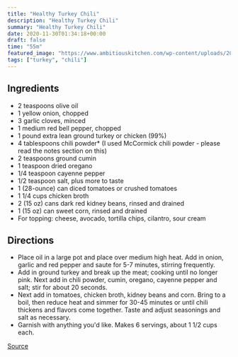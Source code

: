 ```yaml
---
title: "Healthy Turkey Chili"
description: "Healthy Turkey Chili"
summary: "Healthy Turkey Chili"
date: 2020-11-30T01:34:18+00:00
draft: false
time: "55m"
featured_image: "https://www.ambitiouskitchen.com/wp-content/uploads/2015/10/IMG_6075-Edit-e1549919193723-750x750.jpg"
tags: ["turkey", "chili"]
---
```


## Ingredients

- 2 teaspoons olive oil
- 1 yellow onion, chopped
- 3 garlic cloves, minced
- 1 medium red bell pepper, chopped
- 1 pound extra lean ground turkey or chicken (99%)
- 4 tablespoons chili powder* (I used McCormick chili powder - please read the notes section on this)
- 2 teaspoons ground cumin
- 1 teaspoon dried oregano
- 1/4 teaspoon cayenne pepper
- 1/2 teaspoon salt, plus more to taste
- 1 (28-ounce) can diced tomatoes or crushed tomatoes
- 1 1/4 cups chicken broth
- 2 (15 oz) cans dark red kidney beans, rinsed and drained
- 1 (15 oz) can sweet corn, rinsed and drained
- For topping: cheese, avocado, tortilla chips, cilantro, sour cream

## Directions

- Place oil in a large pot and place over medium high heat. Add in onion, garlic and red pepper and saute for 5-7 minutes, stirring frequently.
- Add in ground turkey and break up the meat; cooking until no longer pink. Next add in chili powder, cumin, oregano, cayenne pepper and salt; stir for about 20 seconds.
- Next add in tomatoes, chicken broth, kidney beans and corn. Bring to a boil, then reduce heat and simmer for 30-45 minutes or until chili thickens and flavors come together. Taste and adjust seasonings and salt as necessary.
- Garnish with anything you'd like. Makes 6 servings, about 1 1/2 cups each.

[Source](https://www.ambitiouskitchen.com/seriously-the-best-healthy-turkey-chili/)
